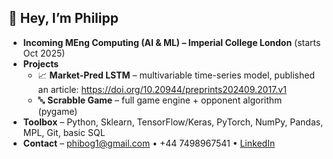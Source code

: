 ## 👋  Hey, I’m Philipp

* **Incoming MEng Computing (AI & ML) – Imperial College London** (starts Oct 2025)  
* **Projects**
  * 📈 **Market-Pred LSTM** – multivariable time-series model, published an article: https://doi.org/10.20944/preprints202409.2017.v1
  * 🔤 **Scrabble Game** – full game engine + opponent algorithm (pygame)  
* **Toolbox** – Python, Sklearn, TensorFlow/Keras, PyTorch, NumPy, Pandas, MPL, Git, basic SQL 
* **Contact** – phibog1@gmail.com • +44 7498967541 • [LinkedIn](https://www.linkedin.com/in/philipp-bogdan-1249342b6/)
